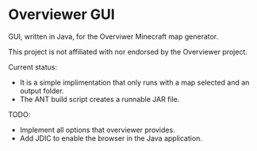 # Overviewer GUI

GUI, written in Java, for the Overviwer Minecraft map generator.

This project is not affiliated with nor endorsed by the Overviewer project.

Current status:
 - It is a simple implimentation that only runs with a map selected and an output folder.
 - The ANT build script creates a runnable JAR file.

TODO:
 - Implement all options that overviewer provides.
 - Add JDIC to enable the browser in the Java application.
